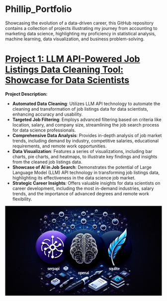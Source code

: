 # Phillip_Portfolio
Showcasing the evolution of a data-driven career, this GitHub repository contains a collection of projects illustrating my journey from accounting to marketing data science, highlighting my proficiency in statistical analysis, machine learning, data visualization, and business problem-solving.


# [Project 1: LLM API-Powered Job Listings Data Cleaning Tool: Showcase for Data Scientists]([https://github.com/Prvargas/Where_Are_The_Drugs](https://github.com/Prvargas/job-webscraper))
**Project Description:** 
- **Automated Data Cleaning**: Utilizes LLM API technology to automate the cleaning and transformation of job listings data for data scientists, enhancing accuracy and usability.
- **Targeted Job Filtering**: Employs advanced filtering based on criteria like location, salary, and company size, streamlining the job search process for data science professionals.
- **Comprehensive Data Analysis**: Provides in-depth analysis of job market trends, including demand by industry, competitive salaries, educational requirements, and remote work opportunities.
- **Data Visualization**: Features a series of visualizations, including bar charts, pie charts, and heatmaps, to illustrate key findings and insights from the cleaned job listings data.
- **Showcase of AI in Job Search**: Demonstrates the potential of Large Language Model (LLM) API technology in transforming job listings data, highlighting its effectiveness in the data science job market.
- **Strategic Career Insights**: Offers valuable insights for data scientists on career development, including the most in-demand industries, salary trends, and the importance of advanced degrees and remote work flexibility.


![DALL·E Project Image](https://github.com/Prvargas/job-webscraper/blob/main/img/J%20-%20DALL_E%20-%20Project%20Image.png)




